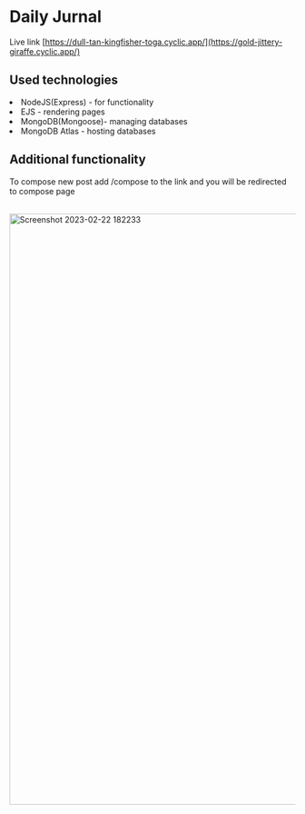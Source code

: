 # Daily Jurnal

Live link [https://dull-tan-kingfisher-toga.cyclic.app/](https://gold-jittery-giraffe.cyclic.app/)

## Used technologies 
<li>NodeJS(Express) - for functionality</li>
<li>EJS - rendering pages</li>
<li>MongoDB(Mongoose)- managing databases</li>
<li>MongoDB Atlas - hosting databases</li>

## Additional functionality
To compose new post add /compose to the link and you will be redirected to compose page
<br>
<br>

<img width="1041" alt="Screenshot 2023-02-22 182233" src="https://user-images.githubusercontent.com/125278159/220708088-1112b080-c379-44e3-abca-380d063eac26.png">
